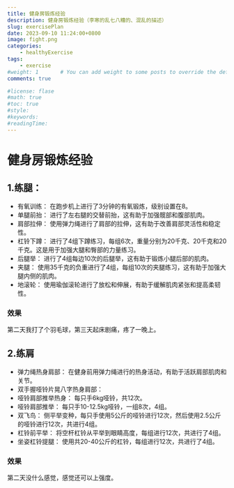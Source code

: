 ```yaml
---
title: 健身房锻炼经验
description: 健身房锻炼经验（李寒的乱七八糟的、混乱的描述）
slug: exercisePlan
date: 2023-09-10 11:24:00+0800
image: fight.png
categories:
    - healthyExercise
tags:
    - exercise   
#weight: 1       # You can add weight to some posts to override the default sorting (date descending)
comments: true

#license: flase
#math: true
#toc: true
#style: 
#keywords:
#readingTime:
---
```


# 健身房锻炼经验

## 1.练腿：

- 有氧训练：
在跑步机上进行了3分钟的有氧锻炼，级别设置在8。
- 单腿前抬：
进行了左右腿的交替前抬，这有助于加强髋部和腹部肌肉。
- 肩部拉伸：
使用弹力绳进行了肩部的拉伸，这有助于改善肩部灵活性和稳定性。
- 杠铃下蹲：
进行了4组下蹲练习，每组6次，重量分别为20千克、20千克和20千克。这是用于加强大腿和臀部的力量练习。
- 后腿举：
进行了4组每边10次的后腿举，这有助于锻炼小腿后部的肌肉。
- 夹腿：
使用35千克的负重进行了4组，每组10次的夹腿练习，这有助于加强大腿内侧的肌肉。
- 地滚轮：
使用瑜伽滚轮进行了放松和伸展，有助于缓解肌肉紧张和提高柔韧性。

### 效果
第二天我打了个羽毛球，第三天起床剧痛，疼了一晚上。

## 2.练肩

- 弹力绳热身肩部：
在健身前用弹力绳进行的热身活动，有助于活跃肩部肌肉和关节。
- 双手握哑铃片晃八字热身肩部：
- 哑铃肩部推举热身：
每只手6kg哑铃，共12次。
- 哑铃肩部推举：
每只手10-12.5kg哑铃，一组8次，4组。
- 双飞鸟：
侧平举变种，每只手使用5公斤的哑铃进行12次，然后使用2.5公斤的哑铃进行12次，共进行4组。
- 杠铃前平举：
将空杆杠铃从平举到眼睛高度，每组进行12次，共进行了4组。
- 坐姿杠铃提腿：
使用共20-40公斤的杠铃，每组进行12次，共进行了4组。

### 效果
第二天没什么感觉，感觉还可以上强度。

